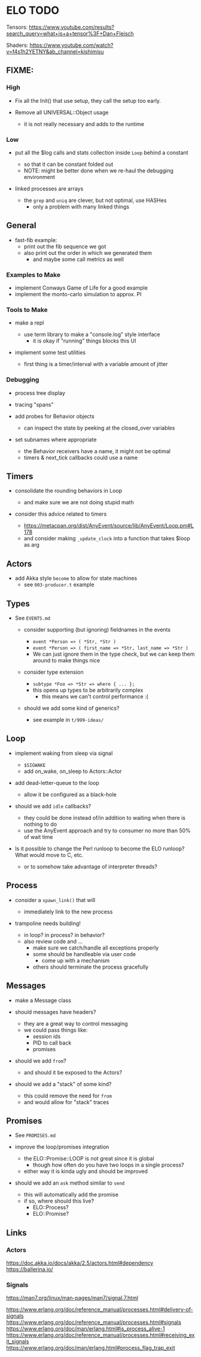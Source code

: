 <!-------------------------------------------------------->
# ELO TODO
<!-------------------------------------------------------->

Tensors:
https://www.youtube.com/results?search_query=what+is+a+tensor%3F+Dan+Fleisch

Shaders:
https://www.youtube.com/watch?v=f4s1h2YETNY&ab_channel=kishimisu

<!-------------------------------------------------------->
## FIXME:
<!-------------------------------------------------------->

### High

- Fix all the Init() that use setup, they call the setup too early.

- Remove all UNIVERSAL::Object usage
    - it is not really necessary and adds to the runtime

### Low

- put all the $log calls and stats collection inside `Loop` behind a constant
    - so that it can be constant folded out
    - NOTE: might be better done when we re-haul the debugging environment

- linked processes are arrays
    - the `grep` and `uniq` are clever, but not optimal, use HASHes
        - only a problem with many linked things

<!-------------------------------------------------------->
## General
<!-------------------------------------------------------->

- fast-fib example:
    - print out the fib sequence we got
    - also print out the order in which we generated them
        - and maybe some call metrics as well

### Examples to Make

- implement Conways Game of Life for a good example
- implement the monto-carlo simulation to approx. PI

### Tools to Make

- make a repl
    - use term library to make a "console.log" style interface
        - it is okay if "running" things blocks this UI

- implement some test utilities
    - first thing is a timer/interval with a variable amount
       of jitter

### Debugging

- process tree display

- tracing "spans"

- add probes for Behavior objects
    - can inspect the state by peeking at the closed_over variables

- set subnames where appropriate
    - the Behavior receivers have a name, it might not be optimal
    - timers & next_tick callbacks could use a name

<!-------------------------------------------------------->
## Timers
<!-------------------------------------------------------->

- consolidate the rounding behaviors in Loop
    - and make sure we are not doing stupid math

- consider this advice related to timers
    - https://metacpan.org/dist/AnyEvent/source/lib/AnyEvent/Loop.pm#L178
    - and consider making `_update_clock` into a function that takes $loop as arg

<!-------------------------------------------------------->
## Actors
<!-------------------------------------------------------->

- add Akka style `become` to allow for state machines
    - see `003-producer.t` example

<!-------------------------------------------------------->
## Types
<!-------------------------------------------------------->

- See `EVENTS.md`
    - consider supporting (but ignoring) fieldnames in
      the events
        - `event *Person => ( *Str, *Str )`
        - `event *Person => ( first_name => *Str, last_name => *Str )`
        - We can just ignore them in the type check, but we
          can keep them around to make things nice

    - consider type extension
        - `subtype *Foo => *Str => where { ... };`
        - this opens up types to be arbitrarily complex
            - this means we can't control performance :(

    - should we add some kind of generics?
        - see example in `t/999-ideas/`

<!-------------------------------------------------------->
## Loop
<!-------------------------------------------------------->

- implement waking from sleep via signal
    - `$SIGWAKE`
    - add on_wake, on_sleep to Actors::Actor

- add dead-letter-queue to the loop
    - allow it be configured as a black-hole

- should we add `idle` callbacks?
    - they could be done instead of/in addition to waiting when there is nothing to do
    - use the AnyEvent approach and try to consumer no more than 50% of wait time

- Is it possible to change the Perl runloop to become
  the ELO runloop? What would move to C, etc.
  - or to somehow take advantage of interpreter threads?

<!-------------------------------------------------------->
## Process
<!-------------------------------------------------------->

- consider a `spawn_link()` that will
    - immediately link to the new process

- trampoline needs building!
    - in loop? in process? in behavior?
    - also review code and ...
        - make sure we catch/handle all exceptions properly
        - some should be handleable via user code
            - come up with a mechanism
        - others should terminate the process gracefully

<!-------------------------------------------------------->
## Messages
<!-------------------------------------------------------->

- make a Message class

- should messages have headers?
    - they are a great way to control messaging
    - we could pass things like:
        - session ids
        - PID to call back
        - promises

- should we add `from`?
    - and should it be exposed to the Actors?

- should we add a "stack" of some kind?
    - this could remove the need for `from`
    - and would allow for "stack" traces

<!-------------------------------------------------------->
## Promises
<!-------------------------------------------------------->

- See `PROMISES.md`

- improve the loop/promises integration
    - the ELO::Promise::LOOP is not great since it is global
        - though how often do you have two loops in a single process?
    - either way it is kinda ugly and should be improved

- should we add an `ask` method similar to `send`
    - this will automatically add the promise
    - if so, where should this live?
        - ELO::Process?
        - ELO::Promise?

<!-------------------------------------------------------->
## Links
<!-------------------------------------------------------->

### Actors

https://doc.akka.io/docs/akka/2.5/actors.html#dependency
https://ballerina.io/

### Signals

https://man7.org/linux/man-pages/man7/signal.7.html

https://www.erlang.org/doc/reference_manual/processes.html#delivery-of-signals
https://www.erlang.org/doc/reference_manual/processes.html#signals
https://www.erlang.org/doc/man/erlang.html#is_process_alive-1
https://www.erlang.org/doc/reference_manual/processes.html#receiving_exit_signals
https://www.erlang.org/doc/man/erlang.html#process_flag_trap_exit



